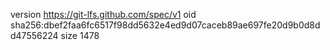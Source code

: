version https://git-lfs.github.com/spec/v1
oid sha256:dbef2faa6fc6517f98dd5632e4ed9d07caceb89ae697fe20d9b0d8dd47556224
size 1478
